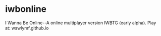 # iwbonline
I Wanna Be Online--A online multiplayer version IWBTG (early alpha).
Play at: wswlymf.github.io
